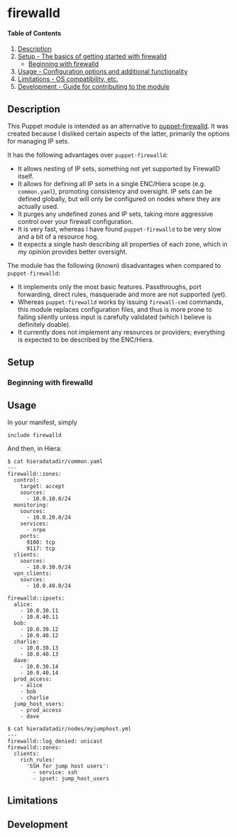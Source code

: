 # firewalld

#### Table of Contents

1. [Description](#description)
2. [Setup - The basics of getting started with firewalld](#setup)
    * [Beginning with firewalld](#beginning-with-firewalld)
3. [Usage - Configuration options and additional functionality](#usage)
4. [Limitations - OS compatibility, etc.](#limitations)
5. [Development - Guide for contributing to the module](#development)

## Description

This Puppet module is intended as an alternative to
[puppet-firewalld](https://forge.puppet.com/puppet/firewalld).
It was created because I disliked certain aspects of the latter, 
primarily the options for managing IP sets.

It has the following advantages over `puppet-firewalld`:

* It allows nesting of IP sets, something not yet supported
  by FirewallD itself.
* It allows for defining all IP sets in a single ENC/Hiera scope (e.g.
  `common.yaml`), promoting consistency and oversight. IP sets can be 
  defined globally, but will only be configured on nodes where they 
  are actually used.
* It purges any undefined zones and IP sets, taking more
  aggressive control over your firewall configuration.
* It is very fast, whereas I have found `puppet-firewalld` to
  be very slow and a bit of a resource hog.
* It expects a single hash describing all properties of each zone, 
  which in my opinion provides better oversight.

The module has the following (known) disadvantages when compared to
`puppet-firewalld`:

* It implements only the most basic features. Passthroughs, port
  forwarding, direct rules, masquerade and more are not supported
  (yet).
* Whereas `puppet-firewalld` works by issuing `firewall-cmd` commands,
  this module replaces configuration files, and thus is more prone to
  failing silently unless input is carefully validated (which I
  believe is definitely doable).
* It currently does not implement any resources or providers;
  everything is expected to be described by the ENC/Hiera.

## Setup

### Beginning with firewalld

## Usage

In your manifest, simply
```
include firewalld
```

And then, in Hiera:
```
$ cat hieradatadir/common.yaml
---
firewalld::zones:
  control:
    target: accept
    sources: 
      - 10.0.10.0/24
  monitoring:
    sources:
      - 10.0.20.0/24
    services:
      - nrpe
    ports:
      9100: tcp
      9117: tcp
  clients:
    sources:
      - 10.0.30.0/24
  vpn_clients:
    sources:
      - 10.0.40.0/24

firewalld::ipsets:
  alice:
    - 10.0.30.11
    - 10.0.40.11
  bob:
    - 10.0.30.12
    - 10.0.40.12
  charlie:
    - 10.0.30.13
    - 10.0.40.13
  dave:
    - 10.0.30.14
    - 10.0.40.14
  prod_access:
    - alice
    - bob
    - charlie
  jump_host_users:
    - prod_access
    - dave

$ cat hieradatadir/nodes/myjumphost.yml
---
firewalld::log_denied: unicast
firewalld::zones:
  clients:
    rich_rules:
      'SSH for jump host users':
        - service: ssh
        - ipset: jump_host_users
```

## Limitations

## Development
